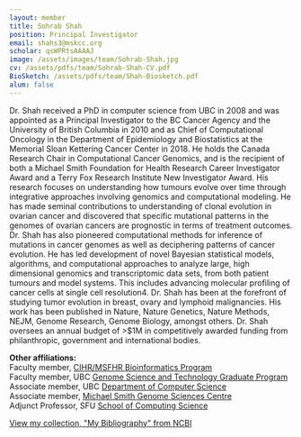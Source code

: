 ```yaml
---
layout: member
title: Sohrab Shah
position: Principal Investigator
email: shahs3@mskcc.org
scholar: qsWPRtsAAAAJ
image: /assets/images/team/Sohrab-Shah.jpg
cv: /assets/pdfs/team/Sohrab-Shah-CV.pdf
BioSketch: /assets/pdfs/team/Shah-Biosketch.pdf
alum: false
---
```


Dr. Shah received a PhD in computer science from UBC in 2008 and was appointed as a Principal Investigator to the BC Cancer Agency and the University of British Columbia in 2010 and as Chief of Computational Oncology in the Department of Epidemiology and Biostatistics at the Memorial Sloan Kettering Cancer Center in 2018. He holds the Canada Research Chair in Computational Cancer Genomics, and is the recipient of both a Michael Smith Foundation for Health Research Career Investigator Award and a Terry Fox Research Institute New Investigator Award. His research focuses on understanding how tumours evolve over time through integrative approaches involving genomics and computational modeling. He has made seminal contributions to understanding of clonal evolution in ovarian cancer and discovered that specific mutational patterns in the genomes of ovarian cancers are prognostic in terms of treatment outcomes. Dr. Shah has also pioneered computational methods for inference of mutations in cancer genomes as well as deciphering patterns of cancer evolution. He has led development of novel Bayesian statistical models, algorithms, and computational approaches to analyze large, high dimensional genomics and transcriptomic data sets, from both patient tumours and model systems. This includes advancing molecular profiling of cancer cells at single cell resolution4. Dr. Shah has been at the forefront of studying tumor evolution in breast, ovary and lymphoid malignancies. His work has been published in Nature, Nature Genetics, Nature Methods, NEJM, Genome Research, Genome Biology, amongst others. Dr. Shah oversees an annual budget of >$1M in competitively awarded funding from philanthropic, government and international bodies.


<p><strong>Other affiliations:</strong><br />
Faculty member, <a href="http://bcbioinformaticsgrad.ca/" target="_blank">CIHR/MSFHR Bioinformatics Program</a><br />
Faculty member, UBC <a href="http://gsat.ubc.ca" target="_blank">Genome Science and Technology Graduate Program</a><br />
Associate member, UBC <a href="http://cs.ubc.ca" target="_blank">Department of Computer Science</a><br />
Associate member, <a href="http://www.bcgsc.ca/" target="_blank">Michael Smith Genome Sciences Centre</a><br />
Adjunct Professor, SFU <a href="http://www.sfu.ca/computing.html" target="_blank">School of Computing Science</a></p>

<a href="https://www.ncbi.nlm.nih.gov/sites/myncbi/10i_ekwU-qiAU/bibliography/42630740/public/?sort=date&direction=descending">View my collection, "My Bibliography" from NCBI</a>
